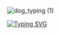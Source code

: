 
![dog_typing (1)](https://github.com/user-attachments/assets/6bd283a6-0b7c-4570-b9a2-b87ad46fc5c9)


[![Typing SVG](https://readme-typing-svg.demolab.com?font=Caveat&size=34&pause=1000&color=A52A2A&center=true&width=435&lines=Interested+in+On+Device+AI;Edge+AI+%C2%B7++Real-Time+%C2%B7++Lightweighting)](https://git.io/typing-svg)
